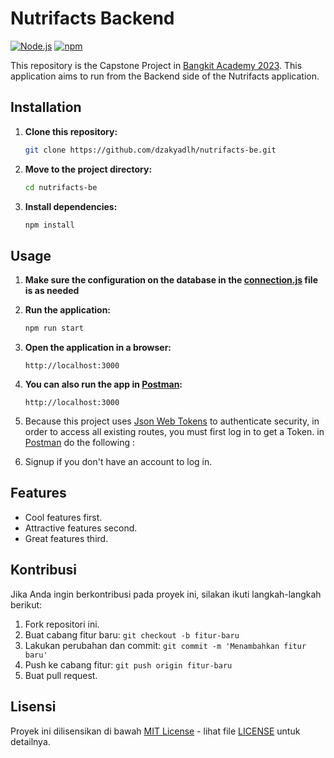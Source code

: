 # Nutrifacts Backend

[![Node.js](https://img.shields.io/badge/Node.js-v14.17.5-green.svg)](https://nodejs.org/)
[![npm](https://img.shields.io/badge/npm-v6.14.14-red.svg)](https://www.npmjs.com/)

This repository is the Capstone Project in [Bangkit Academy 2023](https://grow.google/intl/id_id/bangkit/?tab=machine-learning). This application aims to run from the Backend side of the Nutrifacts application.
## Installation

1. **Clone this repository:**

    ```bash
    git clone https://github.com/dzakyadlh/nutrifacts-be.git
    ```

2. **Move to the project directory:**

    ```bash
    cd nutrifacts-be
    ```

3. **Install dependencies:**

    ```bash
    npm install
    ```
## Usage

1. **Make sure the configuration on the database in the [connection.js](connection.js) file is as needed**
2. **Run the application:**

    ```bash
    npm run start
    ```

3. **Open the application in a browser:**

    ```
    http://localhost:3000
    ```
4. **You can also run the app in [Postman](https://www.postman.com/):**

    ```
    http://localhost:3000
    ```
5. Because this project uses [Json Web Tokens](https://jwt.io/) to authenticate security, in order to access all existing routes, you must first log in to get a Token. in [Postman](https://www.postman.com/) do the following :
1. Signup if you don't have an account to log in.
      
## Features

- Cool features first.
- Attractive features second.
- Great features third.

## Kontribusi

Jika Anda ingin berkontribusi pada proyek ini, silakan ikuti langkah-langkah berikut:

1. Fork repositori ini.
2. Buat cabang fitur baru: `git checkout -b fitur-baru`
3. Lakukan perubahan dan commit: `git commit -m 'Menambahkan fitur baru'`
4. Push ke cabang fitur: `git push origin fitur-baru`
5. Buat pull request.

## Lisensi

Proyek ini dilisensikan di bawah [MIT License](LICENSE) - lihat file [LICENSE](LICENSE) untuk detailnya.

